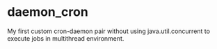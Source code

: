 # daemon_cron
My first custom cron-daemon pair without using java.util.concurrent to execute jobs in multithread environment.
